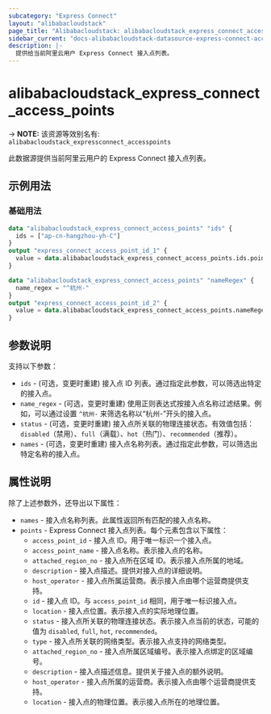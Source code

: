 ```yaml
---
subcategory: "Express Connect"
layout: "alibabacloudstack"
page_title: "Alibabacloudstack: alibabacloudstack_express_connect_access_points"
sidebar_current: "docs-alibabacloudstack-datasource-express-connect-access-points"
description: |-
  提供给当前阿里云用户 Express Connect 接入点列表。
---
```


# alibabacloudstack_express_connect_access_points
-> **NOTE:** 该资源等效别名有: `alibabacloudstack_expressconnect_accesspoints`

此数据源提供当前阿里云用户的 Express Connect 接入点列表。


## 示例用法

### 基础用法

```terraform
data "alibabacloudstack_express_connect_access_points" "ids" {
  ids = ["ap-cn-hangzhou-yh-C"]
}
output "express_connect_access_point_id_1" {
  value = data.alibabacloudstack_express_connect_access_points.ids.points.0.id
}

data "alibabacloudstack_express_connect_access_points" "nameRegex" {
  name_regex = "^杭州-"
}
output "express_connect_access_point_id_2" {
  value = data.alibabacloudstack_express_connect_access_points.nameRegex.points.0.id
}

```

## 参数说明

支持以下参数：

* `ids` - (可选，变更时重建) 接入点 ID 列表。通过指定此参数，可以筛选出特定的接入点。
* `name_regex` - (可选，变更时重建) 使用正则表达式按接入点名称过滤结果。例如，可以通过设置 `^杭州-` 来筛选名称以“杭州-”开头的接入点。
* `status` - (可选，变更时重建) 接入点所关联的物理连接状态。有效值包括：`disabled`（禁用）、`full`（满载）、`hot`（热门）、`recommended`（推荐）。
* `names` - (可选，变更时重建) 接入点名称列表。通过指定此参数，可以筛选出特定名称的接入点。

## 属性说明

除了上述参数外，还导出以下属性：

* `names` - 接入点名称列表。此属性返回所有匹配的接入点名称。
* `points` - Express Connect 接入点列表。每个元素包含以下属性：
  * `access_point_id` - 接入点 ID。用于唯一标识一个接入点。
  * `access_point_name` - 接入点名称。表示接入点的名称。
  * `attached_region_no` - 接入点所在区域 ID。表示接入点所属的地域。
  * `description` - 接入点描述。提供对接入点的详细说明。
  * `host_operator` - 接入点所属运营商。表示接入点由哪个运营商提供支持。
  * `id` - 接入点 ID。与 `access_point_id` 相同，用于唯一标识接入点。
  * `location` - 接入点位置。表示接入点的实际地理位置。
  * `status` - 接入点所关联的物理连接状态。表示接入点当前的状态，可能的值为 `disabled`, `full`, `hot`, `recommended`。
  * `type` - 接入点所关联的网络类型。表示接入点支持的网络类型。
  * `attached_region_no` - 接入点所属区域编号。表示接入点绑定的区域编号。
  * `description` - 接入点描述信息。提供关于接入点的额外说明。
  * `host_operator` - 接入点所属的运营商。表示接入点由哪个运营商提供支持。
  * `location` - 接入点的物理位置。表示接入点所在的地理位置。